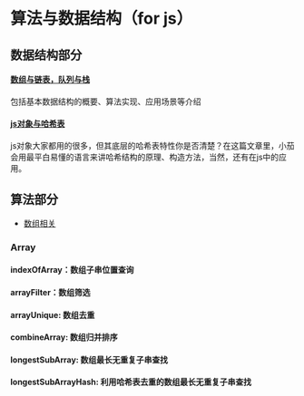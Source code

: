 # 算法与数据结构（for js）

## 数据结构部分

#### [数组与链表，队列与栈](/数组与链表，队列与栈.md)

包括基本数据结构的概要、算法实现、应用场景等介绍

#### [js对象与哈希表](/js对象与哈希表.md)

js对象大家都用的很多，但其底层的哈希表特性你是否清楚？在这篇文章里，小茄会用最平白易懂的语言来讲哈希结构的原理、构造方法，当然，还有在js中的应用。

## 算法部分

- [数组相关](#array)

### Array

#### indexOfArray：数组子串位置查询

#### arrayFilter：数组筛选

#### arrayUnique: 数组去重

#### combineArray: 数组归并排序

#### longestSubArray: 数组最长无重复子串查找

#### longestSubArrayHash: 利用哈希表去重的数组最长无重复子串查找









